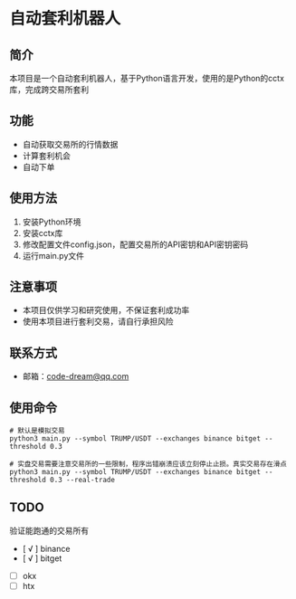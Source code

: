 # 自动套利机器人

## 简介

本项目是一个自动套利机器人，基于Python语言开发，使用的是Python的cctx库，完成跨交易所套利

## 功能

- 自动获取交易所的行情数据
- 计算套利机会
- 自动下单

## 使用方法

1. 安装Python环境
2. 安装cctx库
3. 修改配置文件config.json，配置交易所的API密钥和API密钥密码
4. 运行main.py文件

## 注意事项

- 本项目仅供学习和研究使用，不保证套利成功率
- 使用本项目进行套利交易，请自行承担风险

## 联系方式

- 邮箱：code-dream@qq.com

## 使用命令

``` shell
# 默认是模拟交易
python3 main.py --symbol TRUMP/USDT --exchanges binance bitget --threshold 0.3

# 实盘交易需要注意交易所的一些限制，程序出错崩溃应该立刻停止止损。真实交易存在滑点
python3 main.py --symbol TRUMP/USDT --exchanges binance bitget --threshold 0.3 --real-trade
```


## TODO

验证能跑通的交易所有

- [ √ ] binance
- [ √ ] bitget
- [ ] okx
- [ ] htx
